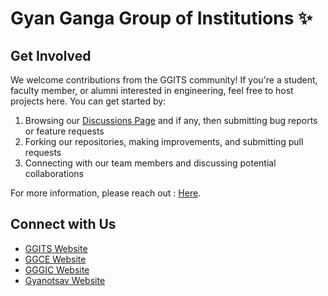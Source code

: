 # Gyan Ganga Group of Institutions ✨

<!--
## About
This is the official GitHub organization for the Team at Gyan Ganga Institute of Technology & Sciences (GGITS). We are responsible for building and maintaining the core systems, platforms, and digital services that power the campus operations.

## Our Mission
The GGITS  Team is committed to delivering reliable, scalable, and innovative technical solutions to support the evolving needs of our institution. We collaborate closely with various departments to engineer robust , automate critical processes, and drive digital transformation across the campus.

## Key Responsibilities
- Designing and deploying campus-wide IT  and networking
- Developing secure, high-performing cloud-based platforms and services
- Automating administrative tasks and workflows using DevOps best practices
- Monitoring system health, optimizing performance, and ensuring resilience
- Providing technical guidance and hands-on support to faculty and students
- Researching emerging technologies and evaluating their applicability -->

## Get Involved
We welcome contributions from the GGITS community! If you're a student, faculty member, or alumni interested in  engineering, feel free to host projects here. You can get started by:

1. Browsing our [Discussions Page](https://github.com/orgs/GyanGangaGroup/discussions/new/choose) and if any, then submitting bug reports or feature requests
2. Forking our repositories, making improvements, and submitting pull requests
3. Connecting with our team members and discussing potential collaborations

For more information, please reach out : [Here](mailto:ashokverma@ggits.org).

## Connect with Us
- [GGITS Website](https://ggits.org/)
- [GGCE Website](https://ggce.co.in/)
- [GGGIC Website](https://gggic.in/)
- [Gyanotsav Website](https://gyanotsav.com/)

